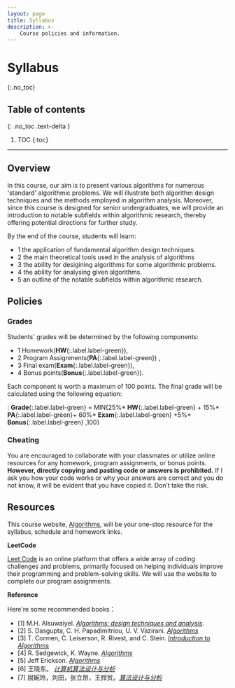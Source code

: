 ```yaml
---
layout: page
title: Syllabus
description: >-
    Course policies and information.
---
```


# Syllabus
{:.no_toc}

## Table of contents
{: .no_toc .text-delta }

1. TOC
{:toc}

---
## Overview

In this course, our aim is to present various algorithms for numerous 'standard' algorithmic problems. We will illustrate both algorithm design techniques and the methods employed in algorithm analysis. Moreover, since this course is designed for senior undergraduates, we will provide an introduction to notable subfields within algorithmic research, thereby offering potential directions for further study.

By the end of the course, students will learn:
- 1 the application of fundamental algorithm design techniques.
- 2 the main theoretical tools used in the analysis of algorithms
- 3 the ability for desigining algorithms for some algorithmic problems.
- 4 the ability for analysing given algorithms.
- 5 an outline of the notable subfields within algorithmic research.


## Policies

### Grades

Students' grades will be determined by the following components:
- 1 Homework(**HW**{:.label.label-green}),
- 2 Program Assignments(**PA**{:.label.label-green}) ,
- 3 Final exam(**Exam**{:.label.label-green}),
- 4 Bonus points(**Bonus**{:.label.label-green}).

Each component is worth a maximum of 100 points. The final grade will be calculated using the following equation:

: **Grade**{:.label.label-green} = MIN{25%* **HW**{:.label.label-green} + 15%* **PA**{:.label.label-green}+ 60%* **Exam**{:.label.label-green} +5%* **Bonus**{:.label.label-green} ,100}


### Cheating

You are encouraged to collaborate with your classmates or utilize online resources for any homework, program assignments, or bonus points. **However, directly copying and pasting code or answers is prohibited.** If I ask you how your code works or why your answers are correct 
and you do not know, it will be evident that you have copied it. Don’t take the risk. 

## Resources

This course website, [Algorithms](../Algo2023W/index.md), will be your one-stop resource for the syllabus, schedule and homework links. 


**LeetCode**

[Leet Code](https://leetcode.cn/) is an online platform that offers a wide array of coding challenges and problems, primarily focused on helping individuals improve their programming and problem-solving skills. We will use the website to complete our program assignments.

**Reference**

Here're some recommended books：

- [1]  M.H. Alsuwaiyel. [*Algorithms: design techniques and analysis*](https://books.google.com/books?hl=zh-CN&lr=&id=h7lTEAAAQBAJ&oi=fnd&pg=PR7&dq=Algorithms:+design+techniques+and+analysis&ots=g4TAKwqlgH&sig=42c0mAO3KVTB_GnpLSgnqPXcu7w#v=onepage&q=Algorithms%3A%20design%20techniques%20and%20analysis&f=false).
- [2]  S. Dasgupta, C. H. Papadimitriou, U. V. Vazirani. [*Algorithms*](https://www.google.com/books/edition/Algorithms/3sCxQgAACAAJ?hl=zh-CN&bshm=rimc/1)
- [3]  T. Cormen, C. Leiserson, R. Rivest, and C. Stein. [*Introduction to Algorithms*](https://www.google.com/books/edition/Introduction_to_Algorithms_third_edition/i-bUBQAAQBAJ?hl=zh-CN&gbpv=0&bshm=rimc/1)
- [4]  R. Sedgewick, K. Wayne. [*Algorithms*](https://www.google.com/books/edition/Algorithms/MTpsAQAAQBAJ?hl=zh-CN&gbpv=0&bshm=rimc/1)
- [5]  Jeff Erickson. [*Algorithms*](http://jeffe.cs.illinois.edu/teaching/algorithms/#book)
- [6]  王晓东。 [*计算机算法设计与分析*](https://baike.baidu.com/item/%E8%AE%A1%E7%AE%97%E6%9C%BA%E7%AE%97%E6%B3%95%E8%AE%BE%E8%AE%A1%E4%B8%8E%E5%88%86%E6%9E%90%EF%BC%88%E7%AC%AC5%E7%89%88%EF%BC%89/23263651?fr=ge_ala)
- [7]  屈婉玲，刘田，张立昂，王捍贫。[*算法设计与分析*](https://baike.baidu.com/item/%E7%AE%97%E6%B3%95%E8%AE%BE%E8%AE%A1%E4%B8%8E%E5%88%86%E6%9E%90/18682937?fr=ge_ala)


